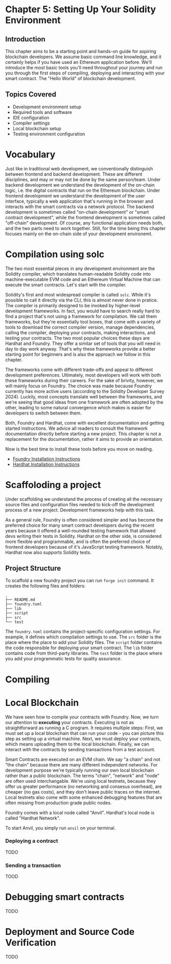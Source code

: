 # Chapter 5: Setting Up Your Solidity Environment

## Introduction

This chapter aims to be a starting point and hands-on guide for aspiring blockchain developers. We assume basic command line knowledge, and it certainly helps if you have used an Ethereum application before. We'll introduce the most basic tools you'll need throughout your journey and run you through the first steps of compiling, deploying and interacting with your smart contract. The "Hello World" of blockchain development.

## Topics Covered
- Development environment setup
- Required tools and software
- IDE configuration
- Compiler settings
- Local blockchain setup
- Testing environment configuration

# Vocabulary

Just like in traditional web development, we conventionally distinguish between frontend and backend development.
These are different disciplines, and may or may not be done by the same person/team.
Under backend development we understand the development of the on-chain logic, i.e. the digital contracts that run on the Ethereum blockchain.
Under frontend development we understand the development of the user interface, typically a web application that's running in the browser and interacts with the smart contracts via a network protocol.
The backend development is sometimes called "on-chain development" or "smart contract development", while the frontend development is sometimes called "off-chain" development.
Of course, any functional application needs both, and the two parts need to work together. Still, for the time being this chapter focuses mainly on the on-chain side of your development environemt.


# Compilation using solc

The two most essential pieces in any development environment are the Solidity compiler, which translates human-readable Solidity code into machine-executable EVM code and an Ethereum Virtual Machine that can execute the smart contracts. Let's start with the compiler.

Solidity's first and most widespread compiler is called `solc`. While it's possible to call it directly via the CLI, this is almost never done in pratice. The compiler is primarily designed to be invoked by higher-level development frameworks. In fact, you would have to search really hard to find a project that's not using a framework for compilation. We call them frameworks, but they're essentially tool boxes, that come with a variety of tools to download the correct compiler version, manage dependencies, calling the compiler, deploying your contracts, making interactions, and testing your contracts. The two most popular choices these days are Hardhat and Foundry. They offer a similar set of tools that you will need in day to day work anyway. That's why these frameworks provide a better starting point for beginners and is also the approach we follow in this chapter.

The frameworks come with different trade-offs and appeal to different development preferences. Ultimately, most developers will work with both these frameworks during their careers. For the sake of brivity, however, we will mainly focus on Foundry. The choice was made because Foundry currently has more active users (according to the Solidity Developer Survey 2024). Luckily, most concepts translate well between the frameworks, and we're seeing that good ideas from one framework are often adopted by the other, leading to some natural convergence which makes is easier for developers to switch between them.

Both, Foundry and Hardhat, come with excellent documentation and getting started instructions. We advice all readers to consult the framework documentation directly before starting a new project. This chapter is not a replacement for the documentation, rather it aims to provide an orientation.

Now is the best time to install these tools before you move on reading.
- [Foundry Installation Instructions](https://book.getfoundry.sh/getting-started/installation)
- [Hardhat Installation Instructions](https://hardhat.org/hardhat-runner/docs/getting-started#installation)

# Scaffoloding a project

Under scaffolding we understand the process of creating all the necessary source files and configuration files needed to kick-off the development process of a new project. Development frameworks help with this task.


As a general rule, Foundry is often considered simpler and has become the preferred choice for many smart contract developers during the recent years because it offered a well-rounded testing framework that allowed devs writing their tests in Solidity. Hardhat on the other side, is considered more flexible and programmable, and is often the preferred choice of frontend developers because of it's JavaScript testing framework. Notably, Hardhat now also supports Solidity tests.

## Project Structure

To scaffold a new foundry project you can run `forge init` command. It creates the following files and folders:

```
.
├── README.md
├── foundry.toml
├── lib
├── script
├── src
└── test
```

The `foundry.toml` contains the project-specific configuration settings. For example, it defines which compilation settings to use.
The `src` folder is the place where the place to add your Solidity files.
The `script` folder contains the code responsible for deploying your smart contract.
The `lib` folder contains code from third-party libraries.
The `test` folder is the place where you add your programmatic tests for quality assurance.

# Compiling

# Local Blockchain

We have seen how to compile your contracts with Foundry. Now, we turn our attention to **executing** your contracts.
Executing is not as straightforward as running a C program. It requires multiple steps: First, we must set up a local blockchain that can run your code - you can picture this step as setting up a virtual machine. Next, we must deploy your contracts, which means uploading them to the local blockchain. Finally, we can interact with the contracts by sending transactions from a test account.

Smart Contracts are executed on an EVM chain. We say "a chain" and not "the chain" because there are many different independent networks. For development purpose we're typically running our own local blockchain rather than a public blockchain. The terms "chain", "network" and "node" are often used interchangable. We're using local testnets, because they offer us greater performance (no networking and consesus overhead), are cheaper (no gas costs), and they don't leave public traces on the internet. Local testnets also come with some enhanced debugging features that are often missing from production grade public nodes.

Foundry comes with a local node called "Anvil". Hardhat's local node is called "Hardhat Network". 

To start Anvil, you simply run `anvil` on your terminal.

### Deploying a contract

TODO

### Sending a transaction

TOOD

# Debugging smart contracts

TODO

# Deployment and Source Code Verification

TODO